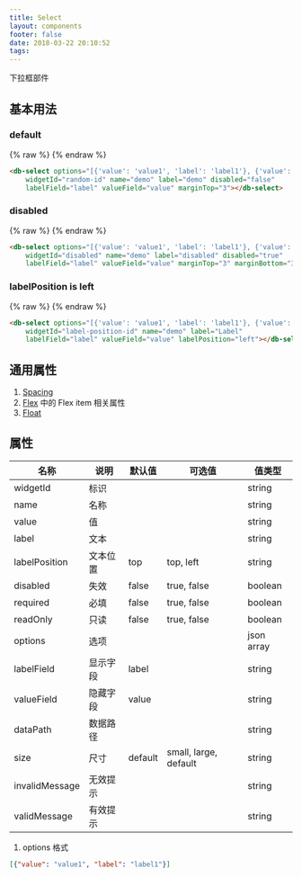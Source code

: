 ```yaml
---
title: Select
layout: components
footer: false
date: 2018-03-22 20:10:52
tags:
---
```


下拉框部件

## 基本用法

### default
{% raw %}
<db-select options="[{'value': 'value1', 'label': 'label1'}, {'value': 'value2', 'label': 'label2'}]"
    widgetId="random-id" name="demo" label="demo" disabled="false" 
    labelField="label" valueField="value" marginTop="3" marginBottom="3"></db-select>
{% endraw %}
```html
<db-select options="[{'value': 'value1', 'label': 'label1'}, {'value': 'value2', 'label': 'label2'}]"
    widgetId="random-id" name="demo" label="demo" disabled="false" 
    labelField="label" valueField="value" marginTop="3"></db-select>
```

### disabled
{% raw %}
<db-select options="[{'value': 'value1', 'label': 'label1'}, {'value': 'value2', 'label': 'label2'}]"
    widgetId="disabled" name="demo" label="disabled" disabled="true" 
    labelField="label" valueField="value" marginTop="3" marginBottom="3"></db-select>
{% endraw %}
```html
<db-select options="[{'value': 'value1', 'label': 'label1'}, {'value': 'value2', 'label': 'label2'}]"
    widgetId="disabled" name="demo" label="disabled" disabled="true" 
    labelField="label" valueField="value" marginTop="3" marginBottom="3"></db-select>
```

### labelPosition is left
{% raw %}
<db-select options="[{'value': 'value1', 'label': 'label1'}, {'value': 'value2', 'label': 'label2'}]"
    widgetId="label-position-id" name="demo" label="Label" 
    labelField="label" valueField="value" labelPosition="left"></db-select>
{% endraw %}
```html
<db-select options="[{'value': 'value1', 'label': 'label1'}, {'value': 'value2', 'label': 'label2'}]"
    widgetId="label-position-id" name="demo" label="Label" 
    labelField="label" valueField="value" labelPosition="left"></db-select>
```

## 通用属性

1. [Spacing](../Utilities/Spacing.html)
1. [Flex](../Utilities/Flex.html) 中的 Flex item 相关属性
1. [Float](../Utilities/Float.html)

## 属性

| 名称  | 说明 | 默认值 | 可选值 | 值类型 |
| ----- | ------ | ----- | ----- | --------- |
| widgetId | 标识 | | | string |
| name | 名称 | | | string |
| value | 值 | | | string |
| label | 文本 | | | string |
| labelPosition | 文本位置 | top | top, left | string |
| disabled | 失效 | false | true, false | boolean |
| required | 必填 | false | true, false | boolean |
| readOnly | 只读 | false | true, false | boolean |
| options | 选项 | | | json array |
| labelField | 显示字段 | label | | string |
| valueField | 隐藏字段 | value | | string |
| dataPath | 数据路径 | | | string |
| size | 尺寸 | default | small, large, default | string |
| invalidMessage | 无效提示 | | | string |
| validMessage | 有效提示 | | | string |

1. options 格式
```json
[{"value": "value1", "label": "label1"}]
```
